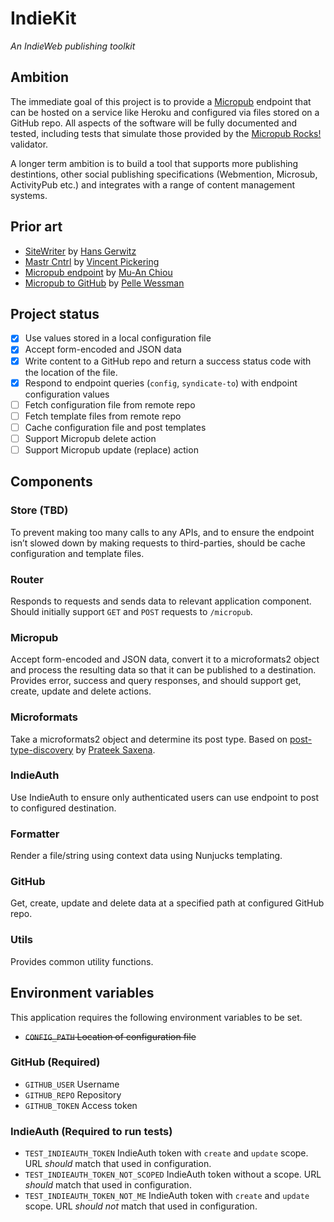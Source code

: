 # IndieKit

*An IndieWeb publishing toolkit*

## Ambition
The immediate goal of this project is to provide a [Micropub](https://www.w3.org/TR/micropub/) endpoint that can be hosted on a service like Heroku and configured via files stored on a GitHub repo. All aspects of the software will be fully documented and tested, including tests that simulate those provided by the [Micropub Rocks!](https://micropub.rocks) validator.

A longer term ambition is to build a tool that supports more publishing destintions, other social publishing specifications (Webmention, Microsub, ActivityPub etc.) and integrates with a range of content management systems.

## Prior art
* [SiteWriter](https://github.com/gerwitz/sitewriter) by [Hans Gerwitz](https://hans.gerwitz.com)
* [Mastr Cntrl](https://github.com/vipickering/mastr-cntrl) by [Vincent Pickering](https://vincentp.me)
* [Micropub endpoint](https://github.com/muan/micropub-endpoint) by [Mu-An Chiou](https://muan.co)
* [Micropub to GitHub](https://github.com/voxpelli/webpage-micropub-to-github) by [Pelle Wessman](https://kodfabrik.se)

## Project status
* [x] Use values stored in a local configuration file
* [x] Accept form-encoded and JSON data
* [x] Write content to a GitHub repo and return a success status code with the location of the file.
* [x] Respond to endpoint queries (`config`, `syndicate-to`) with endpoint configuration values
* [ ] Fetch configuration file from remote repo
* [ ] Fetch template files from remote repo
* [ ] Cache configuration file and post templates
* [ ] Support Micropub delete action
* [ ] Support Micropub update (replace) action

## Components

### Store (TBD)
To prevent making too many calls to any APIs, and to ensure the endpoint isn’t slowed down by making requests to third-parties, should be cache configuration and template files.

### Router
Responds to requests and sends data to relevant application component. Should initially support `GET` and `POST` requests to `/micropub`.

### Micropub
Accept form-encoded and JSON data, convert it to a microformats2 object and process the resulting data so that it can be published to a destination. Provides error, success and query responses, and should support get, create, update and delete actions.

### Microformats
Take a microformats2 object and determine its post type. Based on [post-type-discovery](https://github.com/twozeroone/post-type-discovery) by [Prateek Saxena](prtksxna.com).

### IndieAuth
Use IndieAuth to ensure only authenticated users can use endpoint to post to configured destination.

### Formatter
Render a file/string using context data using Nunjucks templating.

### GitHub
Get, create, update and delete data at a specified path at configured GitHub repo.

### Utils
Provides common utility functions.

## Environment variables
This application requires the following environment variables to be set.

* ~~`CONFIG_PATH` Location of configuration file~~

### GitHub (Required)
* `GITHUB_USER` Username
* `GITHUB_REPO` Repository
* `GITHUB_TOKEN` Access token

### IndieAuth (Required to run tests)
* `TEST_INDIEAUTH_TOKEN` IndieAuth token with `create` and `update` scope. URL *should* match that used in configuration.
* `TEST_INDIEAUTH_TOKEN_NOT_SCOPED` IndieAuth token without a scope. URL *should* match that used in configuration.
* `TEST_INDIEAUTH_TOKEN_NOT_ME` IndieAuth token with `create` and `update` scope. URL *should not* match that used in configuration.
